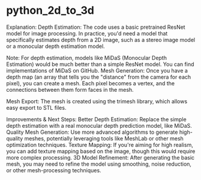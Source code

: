 # python_2d_to_3d
Explanation:
Depth Estimation: The code uses a basic pretrained ResNet model for image processing. In practice, you'd need a model that specifically estimates depth from a 2D image, such as a stereo image model or a monocular depth estimation model.

Note: For depth estimation, models like MiDaS (Monocular Depth Estimation) would be much better than a simple ResNet model. You can find implementations of MiDaS on GitHub.
Mesh Generation: Once you have a depth map (an array that tells you the "distance" from the camera for each pixel), you can create a mesh. Each pixel becomes a vertex, and the connections between them form faces in the mesh.

Mesh Export: The mesh is created using the trimesh library, which allows easy export to STL files.

Improvements & Next Steps:
Better Depth Estimation: Replace the simple depth estimation with a real monocular depth prediction model, like MiDaS.
Quality Mesh Generation: Use more advanced algorithms to generate high-quality meshes, potentially leveraging tools like MeshLab or other mesh optimization techniques.
Texture Mapping: If you're aiming for high realism, you can add texture mapping based on the image, though this would require more complex processing.
3D Model Refinement: After generating the basic mesh, you may need to refine the model using smoothing, noise reduction, or other mesh-processing techniques.
